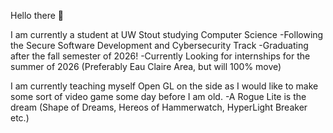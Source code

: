 Hello there 👋

I am currently a student at UW Stout studying Computer Science
  -Following the Secure Software Development and Cybersecurity Track
  -Graduating after the fall semester of 2026!
  -Currently Looking for internships for the summer of 2026 (Preferably Eau Claire Area, but will 100% move)

I am currently teaching myself Open GL on the side as I would like to make some sort of video game some day before I am old.
  -A Rogue Lite is the dream (Shape of Dreams, Hereos of Hammerwatch, HyperLight Breaker etc.)
